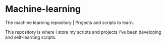 # Machine-learning
The machine learning repository | Projects and scripts to learn.

This repository is where I store my scripts and projects I've been developing and self-learning scripts.


